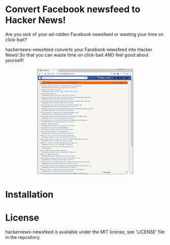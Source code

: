 # Convert Facebook newsfeed to Hacker News!
Are you sick of your ad-ridden Facebook newsfeed or wasting your time on click-bait?

hackernews-newsfeed converts your Facebook newsfeed into Hacker News! So that you can waste time on click-bait AND feel good about yourself!

<center>
<img src="screenshot.png" width="60%">
</center>

# Installation

# License
hackernews-newsfeed is available under the MIT license, see 'LICENSE' file in the repository.


